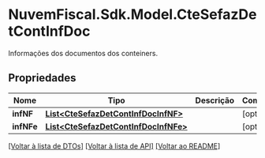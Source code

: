 # NuvemFiscal.Sdk.Model.CteSefazDetContInfDoc
Informações dos documentos dos conteiners.

## Propriedades

Nome | Tipo | Descrição | Comentários
------------ | ------------- | ------------- | -------------
**infNF** | [**List&lt;CteSefazDetContInfDocInfNF&gt;**](CteSefazDetContInfDocInfNF.md) |  | [optional] 
**infNFe** | [**List&lt;CteSefazDetContInfDocInfNFe&gt;**](CteSefazDetContInfDocInfNFe.md) |  | [optional] 

[[Voltar à lista de DTOs]](../README.md#documentation-for-models) [[Voltar à lista de API]](../README.md#documentation-for-api-endpoints) [[Voltar ao README]](../README.md)

